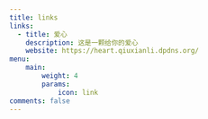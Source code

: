 ```yaml
---
title: links
links:
  - title: 爱心
    description: 这是一颗给你的爱心
    website: https://heart.qiuxianli.dpdns.org/
menu:
    main: 
        weight: 4
        params:
            icon: link
comments: false
---
```

